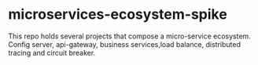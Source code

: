 # microservices-ecosystem-spike
This repo holds several projects that compose a micro-service ecosystem. Config server, api-gateway, business services,load balance, distributed tracing and circuit breaker.
